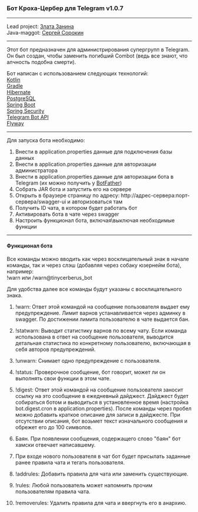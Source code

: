 ### Бот Кроха-Цербер для Telegram v1.0.7

-----------------------------------

Lead project: [Злата Занина](https://github.com/Zelginni)  
Java-maggot: [Сергей Сорокин](https://github.com/Iff-Nomatter)  

-----------------------------------

Этот бот предназначен для администрирования супергрупп в Telegram. Он был создан, чтобы заменить погибший Combot (ведь все знают, что алчность подобна смерти).

Бот написан с использованием следующих технологий:  
[Kotlin](https://kotlinlang.org/)  
[Gradle](https://gradle.org/)  
[Hibernate](https://hibernate.org/)  
[PostgreSQL](https://www.postgresql.org/)  
[Spring Boot](https://spring.io/projects/spring-boot)  
[Spring Security](https://spring.io/projects/spring-security)  
[Telegram Bot API](https://core.telegram.org/bots/api)   
[Flyway](https://flywaydb.org/)  

-----------------------------------

Для запуска бота необходимо:  
1. Внести в application.properties данные для подключения базы данных
2. Внести в application.properties данные для авторизации администратора
3. Внести в application.properties данные для авторизации бота в Telegram (их можно получить у [BotFather](https://t.me/BotFather))  
4. Собрать JAR бота и запустить его на сервере
5. Открыть в браузере страницу по адресу: ht<span>tp://а</span>дрес-сервера:порт-сервера/swagger-ui и авторизоваться там 
6. Получить ID чата, в котором будет работать бот
7. Активировать бота в чате через swagger
8. Настроить функционал бота, включая\выключая необходимые функции

------------------------------------
#### Функционал бота
Все команды можно вводить как через восклицательный знак в начале команды, так и через слэш (добавляя через собаку юзернейм бота), например:  
!warn или /warn@tinycerberus_bot  

Для удобства далее все команды будут указаны с восклицательного знака. 

1. !warn: Ответ этой командой на сообщение пользователя выдает ему предупреждение. Лимит варнов устанавливается через админку в swagger. По достижении лимита пользователю в чате выдается бан.

2. !statwarn: Выводит статистику варнов по всему чату. Если команда использована в ответ на сообщение пользователя, выводится детальная статистика по конкретному пользователю, включающая в себя авторов предупреждений.

3. !unwarn: Снимает одно предупреждение с пользователя.

4. !status: Проверочное сообщение, бот говорит, может ли он выполнять свои функции в этом чате.

5. !digest: Ответ этой командой на сообщение пользователя заносит ссылку на это сообщение в ежедневный дайджест. Дайджест будет собираться ботом и выводиться в установленное время (настройка bot.digest.cron в application.properties). После команды через пробел можно добавить краткое описание для записи в дайджесте. При отсутствии описания, бот возьмет текст изначального сообщения и обрежет его до 100 символов.

6. Баян. При появлении сообщения, содержащего слово "баян" бот хамски отвечает написавшему.

7. При входе нового пользователя в чат бот будет присылать заданные ранее правила чата и тегать пользователя.

8. !addrules: Добавить правила для чата или заменить существующие.

9. !rules: Любой пользователь может напомнить прочим пользователям правила чата.

10. !removerules: Удалить правила для чата и ввергнуть его в анархию.
